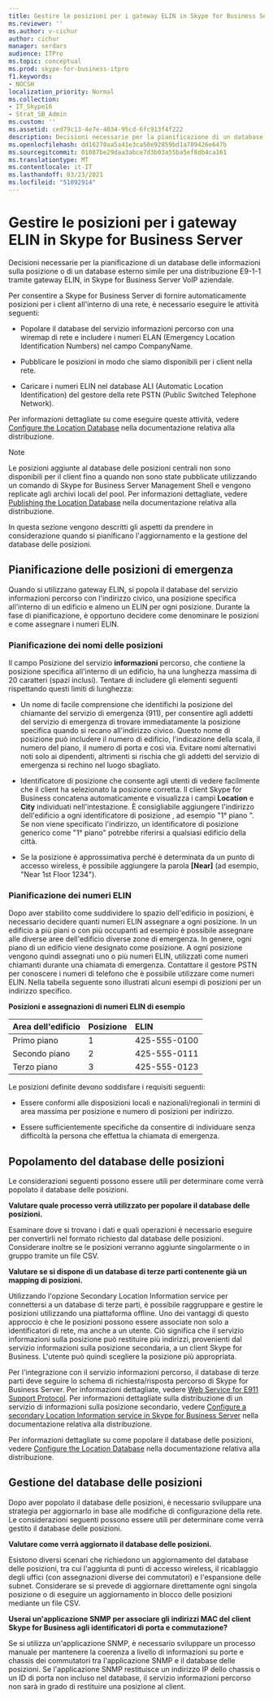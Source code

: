 ```yaml
---
title: Gestire le posizioni per i gateway ELIN in Skype for Business Server
ms.reviewer: ''
ms.author: v-cichur
author: cichur
manager: serdars
audience: ITPro
ms.topic: conceptual
ms.prod: skype-for-business-itpro
f1.keywords:
- NOCSH
localization_priority: Normal
ms.collection:
- IT_Skype16
- Strat_SB_Admin
ms.custom: ''
ms.assetid: ced79c13-4e7e-4034-95cd-6fc913f4f222
description: Decisioni necessarie per la pianificazione di un database delle informazioni sulla posizione o di un database esterno simile per una distribuzione E9-1-1 tramite gateway ELIN, in Skype for Business Server VoIP aziendale.
ms.openlocfilehash: dd16270aa5a41e3ca50e92859bd1a789426e647b
ms.sourcegitcommit: 01087be29daa3abce7d3b03a55ba5ef8db4ca161
ms.translationtype: MT
ms.contentlocale: it-IT
ms.lasthandoff: 03/23/2021
ms.locfileid: "51092914"
---
```

# <a name="manage-locations-for-elin-gateways-in-skype-for-business-server"></a>Gestire le posizioni per i gateway ELIN in Skype for Business Server

Decisioni necessarie per la pianificazione di un database delle informazioni sulla posizione o di un database esterno simile per una distribuzione E9-1-1 tramite gateway ELIN, in Skype for Business Server VoIP aziendale.

Per consentire a Skype for Business Server di fornire automaticamente posizioni per i client all'interno di una rete, è necessario eseguire le attività seguenti:

- Popolare il database del servizio informazioni percorso con una wiremap di rete e includere i numeri ELAN (Emergency Location Identification Numbers) nel campo CompanyName.

- Pubblicare le posizioni in modo che siamo disponibili per i client nella rete.

- Caricare i numeri ELIN nel database ALI (Automatic Location Identification) del gestore della rete PSTN (Public Switched Telephone Network).

Per informazioni dettagliate su come eseguire queste attività, vedere [Configure the Location Database](/previous-versions/office/lync-server-2013/lync-server-2013-configure-the-location-database) nella documentazione relativa alla distribuzione.

> [!NOTE]
> Le posizioni aggiunte al database delle posizioni centrali non sono disponibili per il client fino a quando non sono state pubblicate utilizzando un comando di Skype for Business Server Management Shell e vengono replicate agli archivi locali del pool. Per informazioni dettagliate, vedere [Publishing the Location Database](/previous-versions/office/lync-server-2013/lync-server-2013-publish-the-location-database) nella documentazione relativa alla distribuzione.

In questa sezione vengono descritti gli aspetti da prendere in considerazione quando si pianificano l'aggiornamento e la gestione del database delle posizioni.

## <a name="planning-emergency-locations"></a>Pianificazione delle posizioni di emergenza

Quando si utilizzano gateway ELIN, si popola il database del servizio informazioni percorso con l'indirizzo civico, una posizione specifica all'interno di un edificio e almeno un ELIN per ogni posizione. Durante la fase di pianificazione, è opportuno decidere come denominare le posizioni e come assegnare i numeri ELIN.

### <a name="planning-location-names"></a>Pianificazione dei nomi delle posizioni

Il campo Posizione del servizio **informazioni** percorso, che contiene la posizione specifica all'interno di un edificio, ha una lunghezza massima di 20 caratteri (spazi inclusi). Tentare di includere gli elementi seguenti rispettando questi limiti di lunghezza:

- Un nome di facile comprensione che identifichi la posizione del chiamante del servizio di emergenza (911), per consentire agli addetti del servizio di emergenza di trovare immediatamente la posizione specifica quando si recano all'indirizzo civico. Questo nome di posizione può includere il numero di edificio, l'indicazione della scala, il numero del piano, il numero di porta e così via. Evitare nomi alternativi noti solo ai dipendenti, altrimenti si rischia che gli addetti del servizio di emergenza si rechino nel luogo sbagliato.

- Identificatore di posizione che consente agli utenti di vedere facilmente che il client ha selezionato la posizione corretta. Il client Skype for Business concatena automaticamente e visualizza i campi **Location** e **City** individuati nell'intestazione. È consigliabile aggiungere l'indirizzo dell'edificio a ogni identificatore di posizione , ad esempio "1° piano <street number> ". Se non viene specificato l'indirizzo, un identificatore di posizione generico come "1° piano" potrebbe riferirsi a qualsiasi edificio della città.

- Se la posizione è approssimativa perché è determinata da un punto di accesso wireless, è possibile aggiungere la parola **[Near]** (ad esempio, "Near 1st Floor 1234").

### <a name="planning-elins"></a>Pianificazione dei numeri ELIN

Dopo aver stabilito come suddividere lo spazio dell'edificio in posizioni, è necessario decidere quanti numeri ELIN assegnare a ogni posizione. In un edificio a più piani o con più occupanti ad esempio è possibile assegnare alle diverse aree dell'edificio diverse zone di emergenza. In genere, ogni piano di un edificio viene designato come posizione. A ogni posizione vengono quindi assegnati uno o più numeri ELIN, utilizzati come numeri chiamanti durante una chiamata di emergenza. Contattare il gestore PSTN per conoscere i numeri di telefono che è possibile utilizzare come numeri ELIN. Nella tabella seguente sono illustrati alcuni esempi di posizioni per un indirizzo specifico.

**Posizioni e assegnazioni di numeri ELIN di esempio**

|**Area dell'edificio**|**Posizione**|**ELIN**|
|:-----|:-----|:-----|
|Primo piano  <br/> |1  <br/> |425-555-0100  <br/> |
|Secondo piano  <br/> |2   <br/> |425-555-0111  <br/> |
|Terzo piano  <br/> |3   <br/> |425-555-0123  <br/> |

Le posizioni definite devono soddisfare i requisiti seguenti:

- Essere conformi alle disposizioni locali e nazionali/regionali in termini di area massima per posizione e numero di posizioni per indirizzo.

- Essere sufficientemente specifiche da consentire di individuare senza difficoltà la persona che effettua la chiamata di emergenza.

## <a name="populating-the-location-database"></a>Popolamento del database delle posizioni

Le considerazioni seguenti possono essere utili per determinare come verrà popolato il database delle posizioni.

 **Valutare quale processo verrà utilizzato per popolare il database delle posizioni.**

Esaminare dove si trovano i dati e quali operazioni è necessario eseguire per convertirli nel formato richiesto dal database delle posizioni. Considerare inoltre se le posizioni verranno aggiunte singolarmente o in gruppo tramite un file CSV.

 **Valutare se si dispone di un database di terze parti contenente già un mapping di posizioni.**

Utilizzando l'opzione Secondary Location Information service per connettersi a un database di terze parti, è possibile raggruppare e gestire le posizioni utilizzando una piattaforma offline. Uno dei vantaggi di questo approccio è che le posizioni possono essere associate non solo a identificatori di rete, ma anche a un utente. Ciò significa che il servizio informazioni sulla posizione può restituire più indirizzi, provenienti dal servizio informazioni sulla posizione secondaria, a un client Skype for Business. L'utente può quindi scegliere la posizione più appropriata.

Per l'integrazione con il servizio informazioni percorso, il database di terze parti deve seguire lo schema di richiesta/risposta percorso di Skype for Business Server. Per informazioni dettagliate, vedere [Web Service for E911 Support Protocol](/openspecs/office_protocols/ms-e911ws/ab5d7449-2c15-434b-bf65-fdf38b8ffabd). Per informazioni dettagliate sulla distribuzione di un servizio di informazioni sulla posizione secondario, vedere [Configure a secondary Location Information service in Skype for Business Server](../../deploy/deploy-enterprise-voice/secondary-location-information-service.md) nella documentazione relativa alla distribuzione.

Per informazioni dettagliate su come popolare il database delle posizioni, vedere [Configure the Location Database](/previous-versions/office/lync-server-2013/lync-server-2013-configure-the-location-database) nella documentazione relativa alla distribuzione.

## <a name="maintaining-the-location-database"></a>Gestione del database delle posizioni

Dopo aver popolato il database delle posizioni, è necessario sviluppare una strategia per aggiornarlo in base alle modifiche di configurazione della rete. Le considerazioni seguenti possono essere utili per determinare come verrà gestito il database delle posizioni.

 **Valutare come verrà aggiornato il database delle posizioni.**

Esistono diversi scenari che richiedono un aggiornamento del database delle posizioni, tra cui l'aggiunta di punti di accesso wireless, il ricablaggio degli uffici (con assegnazioni diverse dei commutatori) e l'espansione delle subnet. Considerare se si prevede di aggiornare direttamente ogni singola posizione o di eseguire un aggiornamento in blocco delle posizioni mediante un file CSV.

 **Userai un'applicazione SNMP per associare gli indirizzi MAC del client Skype for Business agli identificatori di porta e commutazione?**

Se si utilizza un'applicazione SNMP, è necessario sviluppare un processo manuale per mantenere la coerenza a livello di informazioni su porte e chassis dei commutatori tra l'applicazione SNMP e il database delle posizioni. Se l'applicazione SNMP restituisce un indirizzo IP dello chassis o un ID di porta non incluso nel database, il servizio informazioni percorso non sarà in grado di restituire una posizione al client.